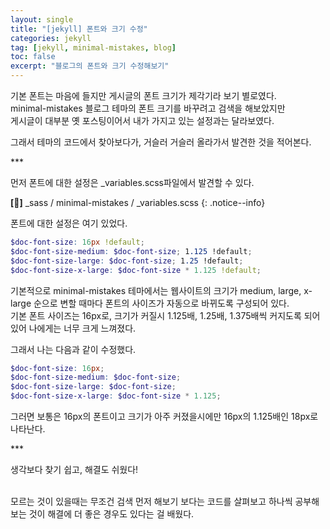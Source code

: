 ```yaml
---
layout: single
title: "[jekyll] 폰트와 크기 수정"
categories: jekyll
tag: [jekyll, minimal-mistakes, blog]
toc: false
excerpt: "블로그의 폰트와 크기 수정해보기"
---
```


기본 폰트는 마음에 들지만 게시글의 폰트 크기가 제각기라 보기 별로였다.<br>
minimal-mistakes 블로그 테마의 폰트 크기를 바꾸려고 검색을 해보았지만<br>
게시글이 대부분 옛 포스팅이어서 내가 가지고 있는 설정과는 달라보였다.

그래서 테마의 코드에서 찾아보다가, 거슬러 거슬러 올라가서 발견한 것을 적어본다.<br>

***<br>

먼저 폰트에 대한 설정은 _variables.scss파일에서 발견할 수 있다.

**[📂]** _sass / minimal-mistakes / _variables.scss
{: .notice--info}

폰트에 대한 설정은 여기 있었다.

~~~scss
$doc-font-size: 16px !default;
$doc-font-size-medium: $doc-font-size; 1.125 !default;
$doc-font-size-large: $doc-font-size; 1.25 !default;
$doc-font-size-x-large: $doc-font-size * 1.125 !default;
~~~

기본적으로 minimal-mistakes 테마에서는 웹사이트의 크기가 medium, large, x-large 순으로 변할 때마다 폰트의 사이즈가 자동으로 바뀌도록 구성되어 있다. <br>
기본 폰트 사이즈는 16px로, 크기가 커질시 1.125배, 1.25배, 1.375배씩 커지도록 되어있어 나에게는 너무 크게 느껴졌다.

그래서 나는 다음과 같이 수정했다.

~~~scss
$doc-font-size: 16px;
$doc-font-size-medium: $doc-font-size;
$doc-font-size-large: $doc-font-size;
$doc-font-size-x-large: $doc-font-size * 1.125;
~~~

그러면 보통은 16px의 폰트이고 크기가 아주 커졌을시에만 16px의 1.125배인 18px로 나타난다.<br>

***<br>

생각보다 찾기 쉽고, 해결도 쉬웠다!<br><br>

모르는 것이 있을때는 무조건 검색 먼저 해보기 보다는 코드를 살펴보고 하나씩 공부해보는 것이 해결에 더 좋은 경우도 있다는 걸 배웠다.